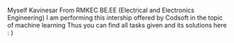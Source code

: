 Myself Kavinesar 
From RMKEC 
BE.EE (Electrical and Electronics Engineering) 
I am performing this intership offered by Codsoft in the topic of machine learning Thus you can find all tasks given and its solutions here : )
